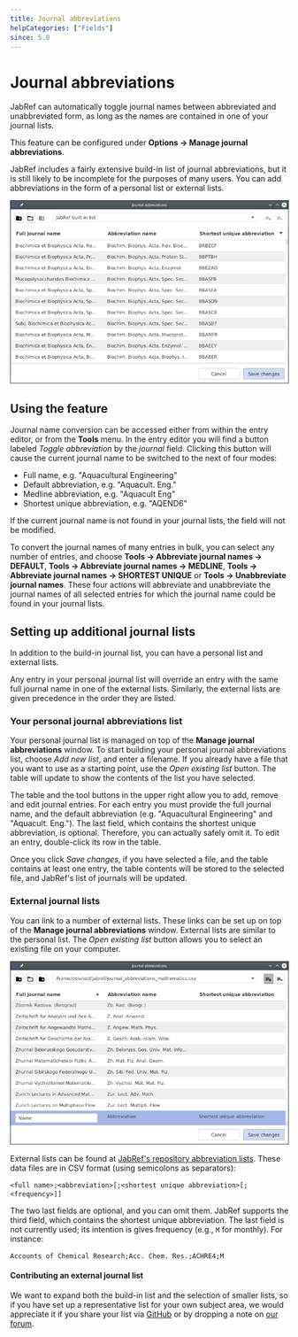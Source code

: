 ```yaml
---
title: Journal abbreviations
helpCategories: ["Fields"]
since: 5.0
---
```


# Journal abbreviations

JabRef can automatically toggle journal names between abbreviated and unabbreviated form, as long as the names are contained in one of your journal lists.

This feature can be configured under **Options → Manage journal abbreviations**.

JabRef includes a fairly extensive build-in list of journal abbreviations, but it is still likely to be incomplete for the purposes of many users. You can add abbreviations in the form of a personal list or external lists.

![General view](./images/JournalAbbreviations.png)

## Using the feature

Journal name conversion can be accessed either from within the entry editor, or from the **Tools** menu. In the entry editor you will find a button labeled *Toggle abbreviation* by the *journal* field. Clicking this button will cause the current journal name to be switched to the next of four modes:

-   Full name, e.g. "Aquacultural Engineering"
-   Default abbreviation, e.g. "Aquacult. Eng."
-   Medline abbreviation, e.g. "Aquacult Eng"
-   Shortest unique abbreviation, e.g. "AQEND6"

If the current journal name is not found in your journal lists, the field will not be modified.

To convert the journal names of many entries in bulk, you can select any number of entries, and choose **Tools → Abbreviate journal names → DEFAULT**, **Tools → Abbreviate journal names → MEDLINE**, **Tools → Abbreviate journal names → SHORTEST UNIQUE** or **Tools → Unabbreviate journal names**. These four actions will abbreviate and unabbreviate the journal names of all selected entries for which the journal name could be found in your journal lists.

## Setting up additional journal lists

In addition to the build-in journal list, you can have a personal list and external lists.

Any entry in your personal journal list will override an entry with the same full journal name in one of the external lists. Similarly, the external lists are given precedence in the order they are listed.

### Your personal journal abbreviations list

Your personal journal list is managed on top of the **Manage journal abbreviations** window. To start building your personal journal abbreviations list, choose *Add new list*, and enter a filename. If you already have a file that you want to use as a starting point, use the *Open existing list* button. The table will update to show the contents of the list you have selected.

The table and the tool buttons in the upper right allow you to add, remove and edit journal entries. For each entry you must provide the full journal name, and the default abbreviation (e.g. "Aquacultural Engineering" and "Aquacult. Eng."). The last field, which contains the shortest unique abbreviation, is optional. Therefore, you can actually safely omit it. To edit an entry, double-click its row in the table.

Once you click *Save changes*, if you have selected a file, and the table contains at least one entry, the table contents will be stored to the selected file, and JabRef's list of journals will be updated.

### External journal lists

You can link to a number of external lists. These links can be set up on top of the **Manage journal abbreviations** window. External lists are similar to the personal list. The *Open existing list* button allows you to select an existing file on your computer.

![External list](./images/JournalAbbreviations-ExternalList.png)

External lists can be found at [JabRef's repository abbreviation lists](http://abbrv.jabref.org). These data files are in CSV format (using semicolons as separators):

    <full name>;<abbreviation>[;<shortest unique abbreviation>[;<frequency>]]

The two last fields are optional, and you can omit them. JabRef supports the third field, which contains the shortest unique abbreviation. The last field is not currently used; its intention is gives frequency (e.g., `M` for monthly). For instance:

    Accounts of Chemical Research;Acc. Chem. Res.;ACHRE4;M

#### Contributing an external journal list

We want to expand both the build-in list and the selection of smaller lists, so if you have set up a representative list for your own subject area, we would appreciate it if you share your list via [GitHub](http://github.com/JabRef/abbrv.jabref.org) or by dropping a note on [our forum](http://discourse.jabref.org/).
